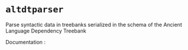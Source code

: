 # `altdtparser`


Parse syntactic data in treebanks serialized in the schema of the Ancient Language Dependency Treebank


Documentation :  
